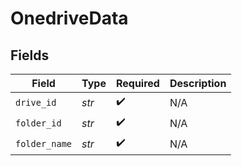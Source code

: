 # OnedriveData


## Fields

| Field              | Type               | Required           | Description        |
| ------------------ | ------------------ | ------------------ | ------------------ |
| `drive_id`         | *str*              | :heavy_check_mark: | N/A                |
| `folder_id`        | *str*              | :heavy_check_mark: | N/A                |
| `folder_name`      | *str*              | :heavy_check_mark: | N/A                |